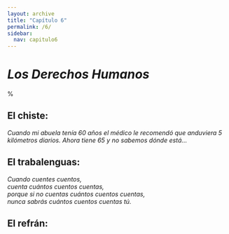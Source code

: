 ```yaml
---
layout: archive
title: "Capítulo 6"
permalink: /6/
sidebar:
  nav: capitulo6
---
```


# _Los Derechos Humanos_

%


## El chiste:

_Cuando mi abuela tenía 60 años el médico le recomendó que anduviera 5 kilómetros diarios. Ahora tiene 65 y no sabemos dónde está..._


## El trabalenguas:

_Cuando cuentes cuentos,   
cuenta cuántos cuentos cuentas,   
porque si no cuentas cuántos cuentos cuentas,   
nunca sabrás cuántos cuentos cuentas tú._    


## El refrán:
